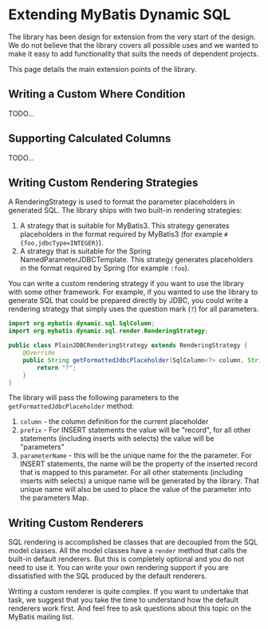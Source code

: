 # Extending MyBatis Dynamic SQL

The library has been design for extension from the very start of the design.  We do not believe that the library covers all possible uses and we wanted to make it easy to add functionality that suits the needs of dependent projects.

This page details the main extension points of the library. 

## Writing a Custom Where Condition

TODO...

## Supporting Calculated Columns

TODO...

## Writing Custom Rendering Strategies

A RenderingStrategy is used to format the parameter placeholders in generated SQL. The library ships with two built-in rendering strategies:

1. A strategy that is suitable for MyBatis3.  This strategy generates placeholders in the format required by MyBatis3 (for example `#{foo,jdbcType=INTEGER}`).
2. A strategy that is suitable for the Spring NamedParameterJDBCTemplate. This strategy generates placeholders in the format required by Spring (for example `:foo`).

You can write a custom rendering strategy if you want to use the library with some other framework.  For example, if you wanted to use the library to generate SQL that could be prepared directly by JDBC, you could write a rendering strategy that simply uses the question mark (`?`) for all parameters.

```java
import org.mybatis.dynamic.sql.SqlColumn;
import org.mybatis.dynamic.sql.render.RenderingStrategy;

public class PlainJDBCRenderingStrategy extends RenderingStrategy {
    @Override
    public String getFormattedJdbcPlaceholder(SqlColumn<?> column, String prefix, String parameterName) {
        return "?";
    }
}

```
The library will pass the following parameters to the `getFormattedJdbcPlaceholder` method:

1. `column` - the column definition for the current placeholder
2. `prefix` - For INSERT statements the value will be "record", for all other statements (including inserts with selects) the value will be "parameters"
3. `parameterName` - this will be the unique name for the the parameter.  For INSERT statements, the name will be the property of the inserted record that is mapped to this parameter.  For all other statements (including inserts with selects) a unique name will be generated by the library.  That unique name will also be used to place the value of the parameter into the parameters Map.

## Writing Custom Renderers

SQL rendering is accomplished be classes that are decoupled from the SQL model classes.  All the model classes have a `render` method that calls the built-in default renderers.  But this is completely optional and you do not need to use it.  You can write your own rendering support if you are dissatisfied with the SQL produced by the default renderers.

Writing a custom renderer is quite complex.  If you want to undertake that task, we suggest that you take the time to understand how the default renderers work first.  And feel free to ask questions about this topic on the MyBatis mailing list.
